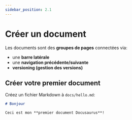 ```yaml
---
sidebar_position: 2.1
---
```


# Créer un document

Les documents sont des **groupes de pages** connectées via:

- une **barre latérale**
- une **navigation précédente/suivante**
- **versioning (gestion des versions)**

## Créer votre premier document

Créez un fichier Markdown à `docs/hello.md`:

```md title="docs/hello.md"
# Bonjour

Ceci est mon **premier document Docusaurus**!
